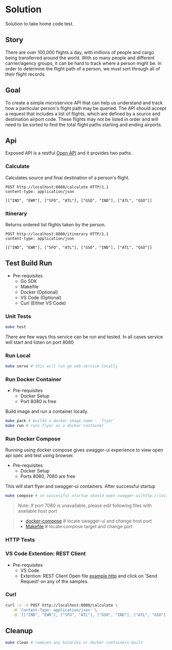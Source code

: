 # Solution 
Solution to take home code test.

## Story
There are over 100,000 flights a day, with millions of people and cargo being transferred around the world. With so many people and different carrier/agency groups, it can be hard to track where a person might be. In order to determine the flight path of a person, we must sort through all of their flight records.

## Goal
To create a simple microservice API that can help us understand and track how a particular person's flight path may be queried. The API should accept a request that includes a list of flights, which are defined by a source and destination airport code. These flights may not be listed in order and will need to be sorted to find the total flight paths starting and ending airports.

## Api
Exposed API is a restful [Open API](./api/open-api.yaml) and it provides two paths.

### Calculate
Calculates source and final destination of a person's flight.
```http
POST http://localhost:8080/calculate HTTP/1.1
content-type: application/json

[["IND", "EWR"], ["SFO", "ATL"], ["GSO", "IND"], ["ATL", "GSO"]]  

```
### Itinerary
Returns ordered list flights taken by the person. 
```http
POST http://localhost:8080/itinerary HTTP/1.1
content-type: application/json

[["IND", "EWR"], ["SFO", "ATL"], ["GSO", "IND"], ["ATL", "GSO"]]  

```

## Test Build Run

* Pre-requisites
  - Go SDK
  - Makefile
  - Docker (Optional)
  - VS Code (Optional)
  - Curl (Either VS Code)

### Unit Tests
```bash
make test
```

There are few ways this service can be run and tested. In all cases service will start and listen on port 8080

### Run Local
```bash
make serve # this will run go web service locally
```

### Run Docker Container
* Pre-requisites
  - Docker Setup
  - Port 8080 is free
  
Build image and run a container locally.
```bash
make pack # builds a docker image name - `flyer`
make run # runs flyer as a docker container
```

### Run Docker Compose
Running using docker compose gives swagger-ui experience to view open api spec and test using browser.
* Pre-requisites
  - Docker Setup
  - Ports 8080, 7080 are free

This will start flyer and swagger-ui containers. After successful startup
```bash
make compose # on successful startup should open swagger-ui[http://localhost:7080] browser
```
> Note: If port 7080 is unavailable, please edit following files with available host port

> - [docker-compose](./docker-compose.yaml) # locate swagger-ui and change host port
> - [Makefile](./Makefile) # locate compose target and change port

### HTTP Tests

### VS Code Extention: REST Client
* Pre-requisites
  - VS Code
  - Extention: REST Client
Open file [example http](example.http) and click on 'Send Request' on any of the samples.

### Curl
```bash
curl -v -X POST http://localhost:8080/calculate \
   -H 'Content-Type: application/json' \
   -d '[["IND", "EWR"], ["SFO", "ATL"], ["GSO", "IND"], ["ATL", "GSO"]]'
```

## Cleanup
```bash
make clean # removes any binaries or docker containers built
```